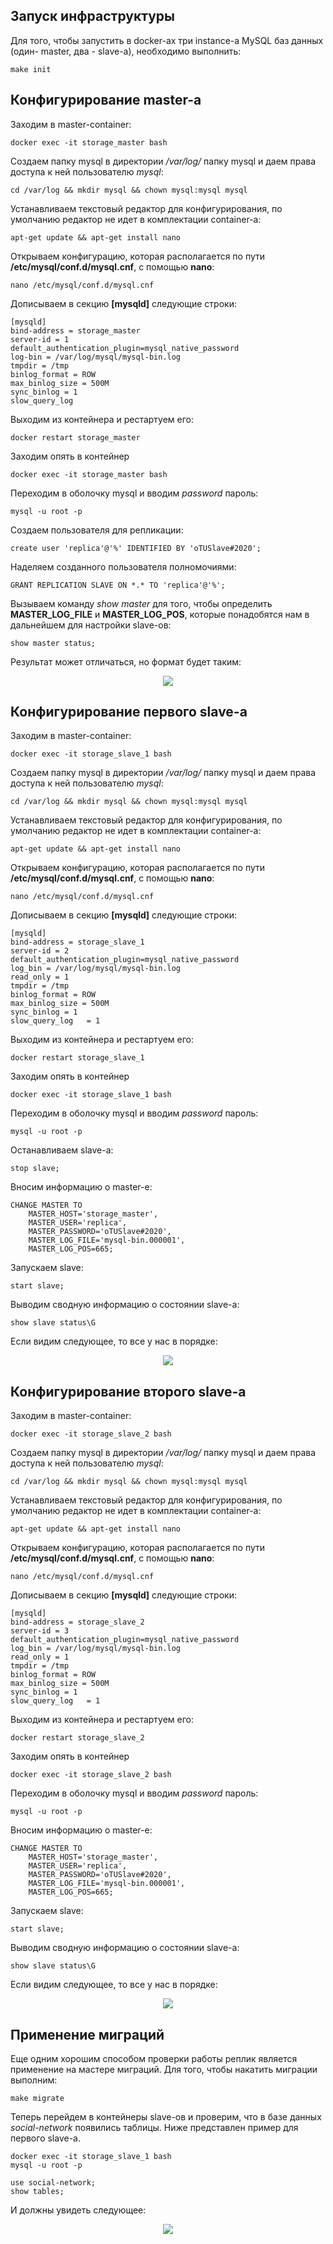 ## Запуск инфраструктуры
Для того, чтобы запустить в docker-ах три instance-а MySQL баз данных (один- master, два - slave-а), необходимо выполнить:
```shell script
make init
```
## Конфигурирование master-а
Заходим в master-container:
```shell script
docker exec -it storage_master bash
```

Создаем папку mysql в директории */var/log/* папку mysql и даем права доступа к ней пользователю *mysql*:
```shell script
cd /var/log && mkdir mysql && chown mysql:mysql mysql
```

Устанавливаем текстовый редактор для конфигурирования, по умолчанию редактор не идет в комплектации container-а:
```shell script
apt-get update && apt-get install nano
```

Открываем конфигурацию, которая располагается по пути **/etc/mysql/conf.d/mysql.cnf**, c помощью **nano**:
```shell script
nano /etc/mysql/conf.d/mysql.cnf
```

Дописываем в секцию **[mysqld]** следующие строки:
```textmate
[mysqld]
bind-address = storage_master
server-id = 1
default_authentication_plugin=mysql_native_password
log-bin = /var/log/mysql/mysql-bin.log
tmpdir = /tmp
binlog_format = ROW
max_binlog_size = 500M
sync_binlog = 1
slow_query_log
``` 

Выходим из контейнера и рестартуем его:
```shell script
docker restart storage_master
```

Заходим опять в контейнер
```shell script
docker exec -it storage_master bash
```

Переходим в оболочку mysql и вводим *password* пароль:
```shell script
mysql -u root -p
```

Создаем пользователя для репликации:
```mysql based
create user 'replica'@'%' IDENTIFIED BY 'oTUSlave#2020';
```

Наделяем созданного пользователя полномочиями:
```mysql based
GRANT REPLICATION SLAVE ON *.* TO 'replica'@'%';
```

Вызываем команду *show master* для того, чтобы определить **MASTER_LOG_FILE** и **MASTER_LOG_POS**, которые понадобятся
нам в дальнейшем для настройки slave-ов:
```mysql based
show master status;
```

Результат может отличаться, но формат будет таким:<br />
<p align="center">
    <img src="static/show_master_status.png">
</p>

## Конфигурирование первого slave-а
Заходим в master-container:
```shell script
docker exec -it storage_slave_1 bash
```

Создаем папку mysql в директории */var/log/* папку mysql и даем права доступа к ней пользователю *mysql*:
```shell script
cd /var/log && mkdir mysql && chown mysql:mysql mysql
```

Устанавливаем текстовый редактор для конфигурирования, по умолчанию редактор не идет в комплектации container-а:
```shell script
apt-get update && apt-get install nano
```
Открываем конфигурацию, которая располагается по пути **/etc/mysql/conf.d/mysql.cnf**, c помощью **nano**:
```shell script
nano /etc/mysql/conf.d/mysql.cnf
```
Дописываем в секцию **[mysqld]** следующие строки:
```textmate
[mysqld]
bind-address = storage_slave_1
server-id = 2
default_authentication_plugin=mysql_native_password
log_bin = /var/log/mysql/mysql-bin.log
read_only = 1
tmpdir = /tmp
binlog_format = ROW
max_binlog_size = 500M
sync_binlog = 1
slow_query_log   = 1
``` 
Выходим из контейнера и рестартуем его:
```shell script
docker restart storage_slave_1
```

Заходим опять в контейнер
```shell script
docker exec -it storage_slave_1 bash
```

Переходим в оболочку mysql и вводим *password* пароль:
```shell script
mysql -u root -p
```

Останавливаем slave-а:
```mysql based
stop slave;
```

Вносим информацию о master-е:
```mysql based
CHANGE MASTER TO
    MASTER_HOST='storage_master',
    MASTER_USER='replica',
    MASTER_PASSWORD='oTUSlave#2020',
    MASTER_LOG_FILE='mysql-bin.000001',
    MASTER_LOG_POS=665;
```

Запускаем slave:
```mysql based
start slave;
```

Выводим сводную информацию о состоянии slave-а:
```mysql based
show slave status\G
```

Если видим следующее, то все у нас в порядке:<br />
<p align="center">
    <img src="static/status_slave.png">
</p>

## Конфигурирование второго slave-а
Заходим в master-container:
```shell script
docker exec -it storage_slave_2 bash
```

Создаем папку mysql в директории */var/log/* папку mysql и даем права доступа к ней пользователю *mysql*:
```shell script
cd /var/log && mkdir mysql && chown mysql:mysql mysql
```

Устанавливаем текстовый редактор для конфигурирования, по умолчанию редактор не идет в комплектации container-а:
```shell script
apt-get update && apt-get install nano
```

Открываем конфигурацию, которая располагается по пути **/etc/mysql/conf.d/mysql.cnf**, c помощью **nano**:
```shell script
nano /etc/mysql/conf.d/mysql.cnf
```

Дописываем в секцию **[mysqld]** следующие строки:
```textmate
[mysqld]
bind-address = storage_slave_2
server-id = 3
default_authentication_plugin=mysql_native_password
log_bin = /var/log/mysql/mysql-bin.log
read_only = 1
tmpdir = /tmp
binlog_format = ROW
max_binlog_size = 500M
sync_binlog = 1
slow_query_log   = 1
``` 

Выходим из контейнера и рестартуем его:
```shell script
docker restart storage_slave_2
```

Заходим опять в контейнер
```shell script
docker exec -it storage_slave_2 bash
```

Переходим в оболочку mysql и вводим *password* пароль:
```shell script
mysql -u root -p
```

Вносим информацию о master-е:
```mysql based
CHANGE MASTER TO
    MASTER_HOST='storage_master',
    MASTER_USER='replica',
    MASTER_PASSWORD='oTUSlave#2020',
    MASTER_LOG_FILE='mysql-bin.000001',
    MASTER_LOG_POS=665;
```
Запускаем slave:
```mysql based
start slave;
```

Выводим сводную информацию о состоянии slave-а:
```mysql based
show slave status\G
```

Если видим следующее, то все у нас в порядке:<br />
<p align="center">
    <img src="static/status_slave.png">
</p>

## Применение миграций
Еще одним хорошим способом проверки работы реплик является применение на мастере миграций.
Для того, чтобы накатить миграции выполним:
```shell script
make migrate
```
Теперь перейдем в контейнеры slave-ов и проверим, что в базе данных *social-network* появились таблицы.
Ниже представлен пример для первого slave-а.
```shell script
docker exec -it storage_slave_1 bash
mysql -u root -p
```
```mysql based
use social-network;
show tables;
```
И должны увидеть следующее:<br />
<p align="center">
  <img src="static/show_tables.png">
</p>
